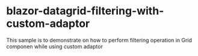# blazor-datagrid-filtering-with-custom-adaptor
This sample is to demonstrate on how to perform filtering operation in Grid componen while using custom adaptor
